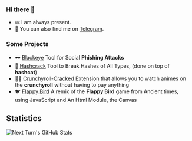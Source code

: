 ### Hi there 👋

- :zzz: I am always present.
- :speech_balloon:  You can also find me on [Telegram](https://t.me/gabhmm).

### Some Projects
* 🕶 [Blackeye](https://github.com/gabhm/blackeye)  Tool for Social **Phishing Attacks**
* 👾 [Hashcrack](https://github.com/gabhm/HashCrack) Tool to Break Hashes of All Types, (done on top of **hashcat**)
* 🏴‍☠️  [Crunchyroll-Cracked](https://github.com/gabhm/crunchyroll_cracked) Extension that allows you to watch animes on the **crunchyroll** without having to pay anything
* 🐦 [Flappy Bird](https://github.com/gabhm/Simple-Game-Flappy-Bird) A remix of the **Flappy Bird** game from Ancient times, using JavaScript and An Html Module, the Canvas
## Statistics
![Next Turn's GitHub Stats](https://github-readme-stats.vercel.app/api?username=gabhm&show_icons=true&hide=stars&include_all_commits=true&text_color=666&bg_color=0000)
